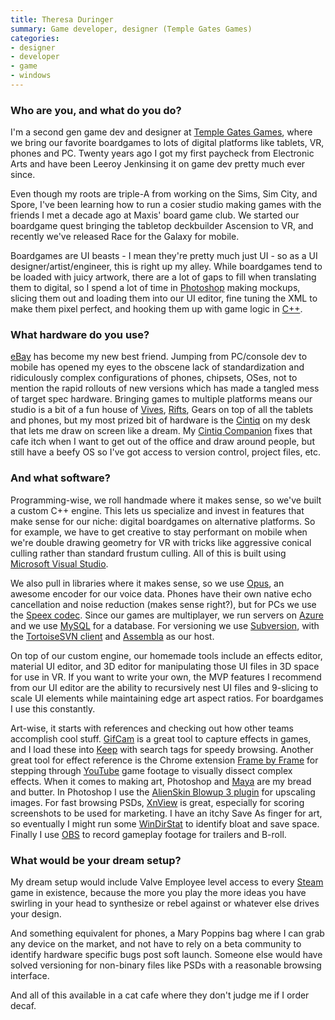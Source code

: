 ```yaml
---
title: Theresa Duringer
summary: Game developer, designer (Temple Gates Games)
categories:
- designer
- developer
- game
- windows
---
```


### Who are you, and what do you do?

I'm a second gen game dev and designer at [Temple Gates Games](http://www.templegatesgames.com/ "A video game company in San Mateo."), where we bring our favorite boardgames to lots of digital platforms like tablets, VR, phones and PC. Twenty years ago I got my first paycheck from Electronic Arts and have been Leeroy Jenkinsing it on game dev pretty much ever since.

Even though my roots are triple-A from working on the Sims, Sim City, and Spore, I've been learning how to run a cosier studio making games with the friends I met a decade ago at Maxis' board game club. We started our boardgame quest bringing the tabletop deckbuilder Ascension to VR, and recently we've released Race for the Galaxy for mobile. 

Boardgames are UI beasts - I mean they're pretty much just UI - so as a UI designer/artist/engineer, this is right up my alley. While boardgames tend to be loaded with juicy artwork, there are a lot of gaps to fill when translating them to digital, so I spend a lot of time in [Photoshop][] making mockups, slicing them out and loading them into our UI editor, fine tuning the XML to make them pixel perfect, and hooking them up with game logic in [C++][c-plusplus]. 

### What hardware do you use?

[eBay][] has become my new best friend. Jumping from PC/console dev to mobile has opened my eyes to the obscene lack of standardization and ridiculously complex configurations of phones, chipsets, OSes, not to mention the rapid rollouts of new versions which has made a tangled mess of target spec hardware. Bringing games to multiple platforms means our studio is a bit of a fun house of [Vives][vive], [Rifts][oculus-rift], Gears on top of all the tablets and phones, but my most prized bit of hardware is the [Cintiq][] on my desk that lets me draw on screen like a dream. My [Cintiq Companion][cintiq-companion-2] fixes that cafe itch when I want to get out of the office and draw around people, but still have a beefy OS so I've got access to version control, project files, etc.

### And what software?

Programming-wise, we roll handmade where it makes sense, so we've built a custom C++ engine. This lets us specialize and invest in features that make sense for our niche: digital boardgames on alternative platforms. So for example, we have to get creative to stay performant on mobile when we're double drawing geometry for VR with tricks like aggressive conical culling rather than standard frustum culling. All of this is built using [Microsoft Visual Studio][visual-studio].

We also pull in libraries where it makes sense, so we use [Opus][], an awesome encoder for our voice data. Phones have their own native echo cancellation and noise reduction (makes sense right?), but for PCs we use the [Speex codec][speex]. Since our games are multiplayer, we run servers on [Azure][] and we use [MySQL][] for a database. For versioning we use [Subversion][], with the [TortoiseSVN client][tortoisesvn] and [Assembla][] as our host.

On top of our custom engine, our homemade tools include an effects editor, material UI editor, and 3D editor for manipulating those UI files in 3D space for use in VR. If you want to write your own, the MVP features I recommend from our UI editor are the ability to recursively nest UI files and 9-slicing to scale UI elements while maintaining edge art aspect ratios. For boardgames I use this constantly. 

Art-wise, it starts with references and checking out how other teams accomplish cool stuff. [GifCam][] is a great tool to capture effects in games, and I load these into [Keep][google-keep] with search tags for speedy browsing. Another great tool for effect reference is the Chrome extension [Frame by Frame][frame-by-frame-for-youtube] for stepping through [YouTube][] game footage to visually dissect complex effects. When it comes to making art, Photoshop and [Maya][] are my bread and butter. In Photoshop I use the [AlienSkin Blowup 3 plugin][blowup] for upscaling images. For fast browsing PSDs, [XnView][] is great, especially for scoring screenshots to be used for marketing. I have an itchy Save As finger for art, so eventually I might run some [WinDirStat][] to identify bloat and save space. Finally I use [OBS][obs-studio] to record gameplay footage for trailers and B-roll.

### What would be your dream setup?

My dream setup would include Valve Employee level access to every [Steam][] game in existence, because the more you play the more ideas you have swirling in your head to synthesize or rebel against or whatever else drives your design. 

And something equivalent for phones, a Mary Poppins bag where I can grab any device on the market, and not have to rely on a beta community to identify hardware specific bugs post soft launch. Someone else would have solved versioning for non-binary files like PSDs with a reasonable browsing interface.

And all of this available in a cat cafe where they don't judge me if I order decaf.

[cintiq-companion-2]: https://www.wacom.com/en-us/products/pen-displays/cintiq-companion-2 "A drawing tablet."
[cintiq]: https://www.wacom.com/en/us/cintiq "A computer screen you can draw on."
[oculus-rift]: https://en.wikipedia.org/wiki/Oculus_Rift "A virtual reality helmet."
[vive]: http://www.htcvr.com/ "A SteamVR headset."
[assembla]: https://www.assembla.com/ "A code and task management service."
[azure]: https://azure.microsoft.com/en-us/ "A cloud computing platform."
[blowup]: https://www.alienskin.com/BlowUp/ "An image enlargement Photoshop plugin."
[c-plusplus]: https://en.wikipedia.org/wiki/C%2B%2B "A compiled programming language."
[ebay]: https://www.ebay.com/ "An auction service."
[frame-by-frame-for-youtube]: https://chrome.google.com/webstore/detail/frame-by-frame-for-youtub/elkadbdicdciddfkdpmaolomehalghio?hl=en-GB "A Chrome extension to view YouTube videos frame by frame."
[gifcam]: http://blog.bahraniapps.com/gifcam/ "Windows GIF screen capture software."
[google-keep]: https://en.wikipedia.org/wiki/Google_Keep "A note-taking service."
[maya]: https://www.autodesk.com/products/maya/overview "3D animation software."
[mysql]: https://www.mysql.com/ "A relational database server."
[obs-studio]: https://obsproject.com/ "Video recording and streaming software."
[opus]: https://en.wikipedia.org/wiki/Opus_(audio_format) "An audio encoding format."
[photoshop]: https://www.adobe.com/products/photoshop.html "A bitmap image editor."
[speex]: https://en.wikipedia.org/wiki/Speex "An audio compression format."
[steam]: https://store.steampowered.com/ "A digital game distribution service."
[subversion]: http://subversion.tigris.org/ "A version control system."
[tortoisesvn]: https://tortoisesvn.net/ "A Subversion client for Windows."
[visual-studio]: http://www.visualstudio.com "A Windows development environment."
[windirstat]: https://windirstat.net/ "A Windows tool to visualise disk usage."
[xnview]: https://www.xnview.com/en/xnview/ "Media viewer/browser software."
[youtube]: https://www.youtube.com/ "A web site for watching 80's TV commercials and bad mashups."
